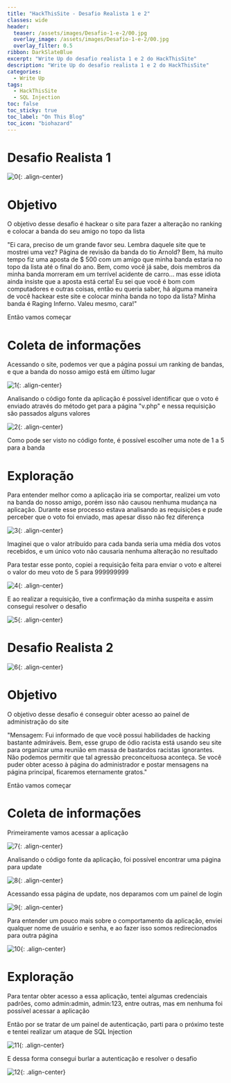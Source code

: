 ```yaml
---
title: "HackThisSite - Desafio Realista 1 e 2"
classes: wide
header:
  teaser: /assets/images/Desafio-1-e-2/00.jpg
  overlay_image: /assets/images/Desafio-1-e-2/00.jpg
  overlay_filter: 0.5
ribbon: DarkSlateBlue
excerpt: "Write Up do desafio realista 1 e 2 do HackThisSite"
description: "Write Up do desafio realista 1 e 2 do HackThisSite"
categories:
  - Write Up
tags:
  - HackThisSite
  - SQL Injection
toc: false
toc_sticky: true
toc_label: "On This Blog"
toc_icon: "biohazard"
---
```

# Desafio Realista 1

![0](/assets/images/Desafio-1-e-2/00.png){: .align-center}

# Objetivo

O objetivo desse desafio é hackear o site para fazer a alteração no ranking e colocar a banda do seu amigo no topo da lista

"Ei cara, preciso de um grande favor seu. Lembra daquele site que te mostrei uma vez? Página de revisão da banda do tio Arnold? Bem, há muito tempo fiz uma aposta de $ 500 com um amigo que minha banda estaria no topo da lista até o final do ano. Bem, como você já sabe, dois membros da minha banda morreram em um terrível acidente de carro... mas esse idiota ainda insiste que a aposta está certa! Eu sei que você é bom com computadores e outras coisas, então eu queria saber, há alguma maneira de você hackear este site e colocar minha banda no topo da lista? Minha banda é Raging Inferno. Valeu mesmo, cara!"

Então vamos começar

# Coleta de informações

Acessando o site, podemos ver que a página possui um ranking de bandas, e que a banda do nosso amigo está em último lugar

![1](/assets/images/Desafio-1-e-2/01.png){: .align-center}

Analisando o código fonte da aplicação é possível identificar que o voto é enviado através do método get para a página "v.php" e nessa requisição são passados alguns valores

![2](/assets/images/Desafio-1-e-2/02.png){: .align-center}

Como pode ser visto no código fonte, é possível escolher uma note de 1 a 5 para a banda

# Exploração

Para entender melhor como a aplicação iria se comportar, realizei um voto na banda do nosso amigo, porém isso não causou nenhuma mudança na aplicação. Durante esse processo estava analisando as requisições e pude perceber que o voto foi enviado, mas apesar disso não fez diferença

![3](/assets/images/Desafio-1-e-2/03.png){: .align-center}

Imaginei que o valor atribuído para cada banda seria uma média dos votos recebidos, e um único voto não causaria nenhuma alteração no resultado

Para testar esse ponto, copiei a requisição feita para enviar o voto e alterei o valor do meu voto de 5 para 999999999

![4](/assets/images/Desafio-1-e-2/04.png){: .align-center}

E ao realizar a requisição, tive a confirmação da minha suspeita e assim consegui resolver o desafio

![5](/assets/images/Desafio-1-e-2/05.png){: .align-center}



# Desafio Realista 2

![6](/assets/images/Desafio-1-e-2/06.png){: .align-center}

# Objetivo

O objetivo desse desafio é conseguir obter acesso ao painel de administração do site

"Mensagem: Fui informado de que você possui habilidades de hacking bastante admiráveis. Bem, esse grupo de ódio racista está usando seu site para organizar uma reunião em massa de bastardos racistas ignorantes. Não podemos permitir que tal agressão preconceituosa aconteça. Se você puder obter acesso à página do administrador e postar mensagens na página principal, ficaremos eternamente gratos."

Então vamos começar

# Coleta de informações

Primeiramente vamos acessar a aplicação 

![7](/assets/images/Desafio-1-e-2/07.png){: .align-center}

Analisando o código fonte da aplicação, foi possível encontrar uma página para update

![8](/assets/images/Desafio-1-e-2/08.png){: .align-center}

Acessando essa página de update, nos deparamos com um painel de login

![9](/assets/images/Desafio-1-e-2/09.png){: .align-center}

Para entender um pouco mais sobre o comportamento da aplicação, enviei qualquer nome de usuário e senha, e ao fazer isso somos redirecionados para outra página

![10](/assets/images/Desafio-1-e-2/10.png){: .align-center}

# Exploração

Para tentar obter acesso a essa aplicação, tentei algumas credenciais padrões, como admin:admin, admin:123, entre outras, mas em nenhuma foi possível acessar a aplicação

Então por se tratar de um painel de autenticação, parti para o próximo teste e tentei realizar um ataque de SQL Injection 

![11](/assets/images/Desafio-1-e-2/11.png){: .align-center}

E dessa forma consegui burlar a autenticação e resolver o desafio

![12](/assets/images/Desafio-1-e-2/12.png){: .align-center}